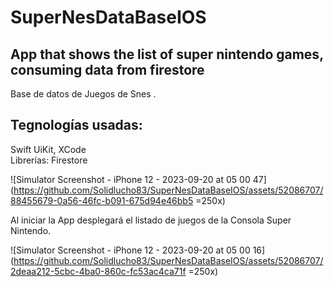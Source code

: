 # SuperNesDataBaseIOS
## App that shows the list of super nintendo games, consuming data from firestore
 

Base de datos de Juegos de Snes .


## Tegnologías usadas:
Swift UiKit, XCode<br>
Librerías: Firestore



 
![Simulator Screenshot - iPhone 12 - 2023-09-20 at 05 00 47](https://github.com/Solidlucho83/SuperNesDataBaseIOS/assets/52086707/88455679-0a56-46fc-b091-675d94e46bb5 =250x)



Al iniciar la App desplegará el listado de juegos de la Consola Super Nintendo. 

![Simulator Screenshot - iPhone 12 - 2023-09-20 at 05 00 16](https://github.com/Solidlucho83/SuperNesDataBaseIOS/assets/52086707/2deaa212-5cbc-4ba0-860c-fc53ac4ca71f =250x)
